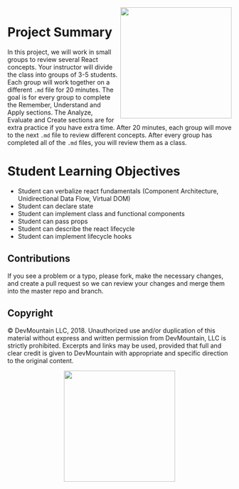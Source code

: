 <img src="https://s3.amazonaws.com/devmountain/readme-logo.png" width="250" align="right">

# Project Summary
In this project, we will work in small groups to review several React concepts. Your instructor will divide the class into groups of 3-5 students. Each group will work together on a different `.md` file for 20 minutes. The goal is for every group to complete the Remember, Understand and Apply sections. The Analyze, Evaluate and Create sections are for extra practice if you have extra time. After 20 minutes, each group will move to the next `.md` file to review different concepts. After every group has completed all of the `.md` files, you will review them as a class. 

# Student Learning Objectives

* Student can verbalize react fundamentals (Component Architecture, Unidirectional Data Flow, Virtual DOM)
* Student can declare state
* Student can implement class and functional components
* Student can pass props
* Student can describe the react lifecycle
* Student can implement lifecycle hooks

## Contributions

If you see a problem or a typo, please fork, make the necessary changes, and create a pull request so we can review your changes and merge them into the master repo and branch.

## Copyright

© DevMountain LLC, 2018. Unauthorized use and/or duplication of this material without express and written permission from DevMountain, LLC is strictly prohibited. Excerpts and links may be used, provided that full and clear credit is given to DevMountain with appropriate and specific direction to the original content.

<p align="center">
<img src="https://s3.amazonaws.com/devmountain/readme-logo.png" width="250">
</p>
